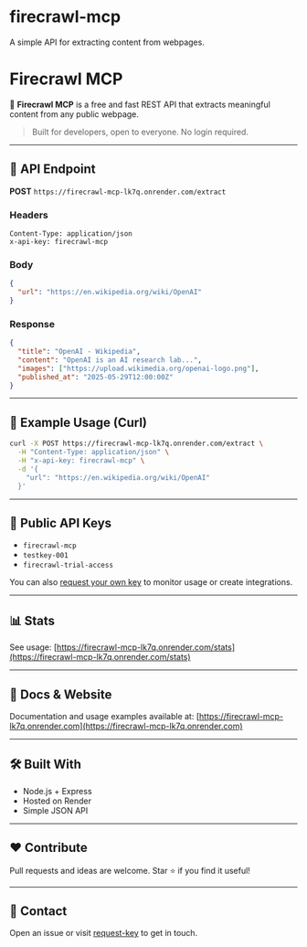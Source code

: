 # firecrawl-mcp
A simple API for extracting content from webpages.
# Firecrawl MCP

🧠 **Firecrawl MCP** is a free and fast REST API that extracts meaningful content from any public webpage.

> Built for developers, open to everyone. No login required.

---

## 🚀 API Endpoint

**POST** `https://firecrawl-mcp-lk7q.onrender.com/extract`

### Headers
```http
Content-Type: application/json
x-api-key: firecrawl-mcp
```

### Body
```json
{
  "url": "https://en.wikipedia.org/wiki/OpenAI"
}
```

### Response
```json
{
  "title": "OpenAI - Wikipedia",
  "content": "OpenAI is an AI research lab...",
  "images": ["https://upload.wikimedia.org/openai-logo.png"],
  "published_at": "2025-05-29T12:00:00Z"
}
```

---

## 🧪 Example Usage (Curl)
```bash
curl -X POST https://firecrawl-mcp-lk7q.onrender.com/extract \
  -H "Content-Type: application/json" \
  -H "x-api-key: firecrawl-mcp" \
  -d '{
    "url": "https://en.wikipedia.org/wiki/OpenAI"
  }'
```

---

## 🔑 Public API Keys

- `firecrawl-mcp`
- `testkey-001`
- `firecrawl-trial-access`

You can also [request your own key](https://firecrawl-mcp-lk7q.onrender.com/request-key) to monitor usage or create integrations.

---

## 📊 Stats

See usage: [https://firecrawl-mcp-lk7q.onrender.com/stats](https://firecrawl-mcp-lk7q.onrender.com/stats)

---

## 📎 Docs & Website

Documentation and usage examples available at:
[https://firecrawl-mcp-lk7q.onrender.com](https://firecrawl-mcp-lk7q.onrender.com)

---

## 🛠 Built With

- Node.js + Express
- Hosted on Render
- Simple JSON API

---

## ❤️ Contribute

Pull requests and ideas are welcome. Star ⭐️ if you find it useful!

---

## 📩 Contact

Open an issue or visit [request-key](https://firecrawl-mcp-lk7q.onrender.com/request-key) to get in touch.
